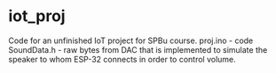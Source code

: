 # iot_proj
Code for an unfinished IoT project for SPBu course.
proj.ino - code
SoundData.h - raw bytes from DAC that is implemented to simulate the speaker to whom ESP-32 connects in order to control volume.
